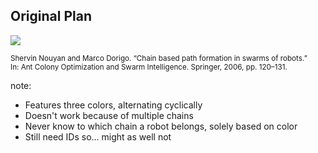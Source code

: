 ## Original Plan

![](resources/other.png)

<small>Shervin Nouyan and Marco Dorigo. “Chain based path formation in swarms of robots.”<br/>
In: Ant Colony Optimization and Swarm Intelligence. Springer, 2006, pp. 120–131.</small>

note:
- Features three colors, alternating cyclically
- Doesn't work because of multiple chains
- Never know to which chain a robot belongs, solely based on color
- Still need IDs so... might as well not
